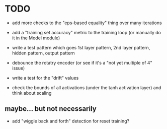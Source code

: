 # TODO

- add more checks to the "eps-based equality" thing over many iterations

- add a "training set accuracy" metric to the training loop (or manually do it
  in the Model module)

- write a test pattern which goes 1st layer pattern, 2nd layer pattern, hidden
  pattern, output pattern

- debounce the rotatry encoder (or see if it's a "not yet multiple of 4" issue)

- write a test for the "drift" values

- check the bounds of all activations (under the tanh activation layer) and
  think about scaling

## maybe... but not necessarily

- add "wiggle back and forth" detection for reset training?
